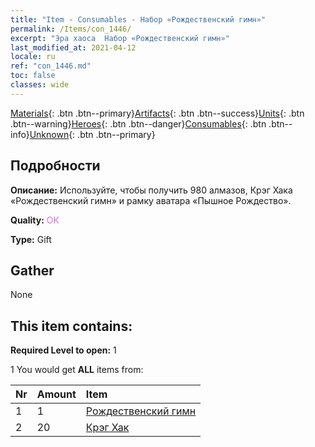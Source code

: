 ```yaml
---
title: "Item - Consumables - Набор «Рождественский гимн»"
permalink: /Items/con_1446/
excerpt: "Эра хаоса  Набор «Рождественский гимн»"
last_modified_at: 2021-04-12
locale: ru
ref: "con_1446.md"
toc: false
classes: wide
---
```

 [Materials](/ru/Items/){: .btn .btn--primary}[Artifacts](/ru/Items/Artifacts/){: .btn .btn--success}[Units](/ru/Items/Units/){: .btn .btn--warning}[Heroes](/ru/Items/Heroes/){: .btn .btn--danger}[Consumables](/ru/Items/Consumables/){: .btn .btn--info}[Unknown](/ru/Items/Unknown/){: .btn .btn--primary}

## Подробности
 **Описание:** Используйте, чтобы получить 980 алмазов, Крэг Хака «Рождественский гимн» и рамку аватара «Пышное Рождество».

 **Quality:** <span style="color: #DA70D6">OK</span>

 **Type:** Gift

## Gather

  None

## This item contains:

 **Required Level to open:** 1

 1 You would get **ALL** items  from:

  | Nr | Amount |     Item    |
  |:---|:-------|:------------|
  | 1 | 1 | [Рождественский гимн](/ru/Items/con_1058/) | 
  | 2 | 20 | [Крэг Хак](/ru/Items/her_375/) | 
